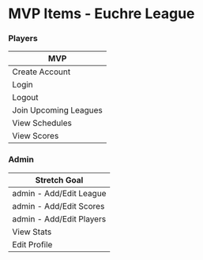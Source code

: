 # MVP Items - Euchre League


### Players

| MVP | 
|------|
| Create Account|
| Login|
| Logout|
| Join Upcoming Leagues|
| View Schedules|
| View Scores|

### Admin

| Stretch Goal | 
|------|
| admin - Add/Edit League|
| admin - Add/Edit Scores|
| admin - Add/Edit Players|
| View Stats|
| Edit Profile|
